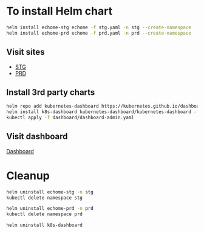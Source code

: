 # To install Helm chart

```sh
helm install echome-stg echome -f stg.yaml -n stg --create-namespace
helm install echome-prd echome -f prd.yaml -n prd --create-namespace
```

## Visit sites

- [STG](http://localhost:30008)
- [PRD](http://localhost:30009)

## Install 3rd party charts

```sh
helm repo add kubernetes-dashboard https://kubernetes.github.io/dashboard/
helm install k8s-dashboard kubernetes-dashboard/kubernetes-dashboard -f dashboard/values.yaml
kubectl apply -f dashboard/dashboard-admin.yaml
```

## Visit dashboard

[Dashboard](http://localhost:30001)

# Cleanup

```sh
helm uninstall echome-stg -n stg
kubectl delete namespace stg

helm uninstall echome-prd -n prd
kubectl delete namespace prd

helm uninstall k8s-dashboard
```
